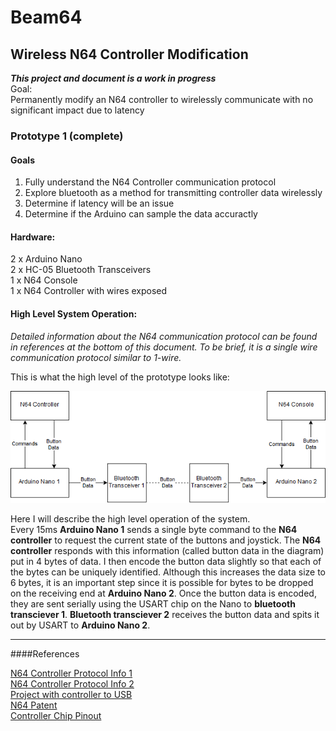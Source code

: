 # Beam64
## Wireless N64 Controller Modification
_**This project and document is a work in progress**_   
Goal:  
Permanently modify an N64 controller to wirelessly communicate with no significant impact due to latency  


### Prototype 1 (complete)
#### Goals  
1. Fully understand the N64 Controller communication protocol  
2. Explore bluetooth as a method for transmitting controller data wirelessly   
3. Determine if latency will be an issue  
4. Determine if the Arduino can sample the data accuractly    
	
#### Hardware:  
2 x Arduino Nano  
2 x HC-05 Bluetooth Transceivers  
1 x N64 Console  
1 x N64 Controller with wires exposed  

#### High Level System Operation:  
_Detailed information about the N64 communication protocol can be found in references at the bottom of this document. To be brief, it is a single wire communication protocol similar to 1-wire._  


This is what the high level of the prototype looks like:   


![High Level Diagram][high_level_system]  


Here I will describe the high level operation of the system.   
Every 15ms **Arduino Nano 1** sends a single byte command to the **N64 controller** to request the current state of the buttons and joystick. The **N64 controller** responds with this information (called button data in the diagram) put in 4 bytes of data. I then encode the button data slightly so that each of the bytes can be uniquely identified. Although this increases the data size to 6 bytes, it is an important step since it is possible for bytes to be dropped on the receiving end at **Arduino Nano 2**. Once the button data is encoded, they are sent serially using the USART chip on the Nano to **bluetooth transciever 1**. **Bluetooth transciever 2** receives the button data and spits it out by USART to **Arduino Nano 2**. 



---

####References

[N64 Controller Protocol Info 1](http://afermiano.com/index.php/n64-controller-protocol)  
[N64 Controller Protocol Info 2](https://kthompson.gitlab.io/2016/07/26/n64-controller-protocol.html)  
[Project with controller to USB](https://os.mbed.com/users/fomartin/notebook/n64-controller-interface/)  
[N64 Patent](https://patentimages.storage.googleapis.com/a0/db/08/11d1c70ea3e80b/US6454652.pdf)  
[Controller Chip Pinout](https://bitbuilt.net/forums/index.php?threads/official-controller-chip-pinout.58/)   

[high_level_system]: https://github.com/CamEmil/Beam64/raw/master/Diagrams/Exports/System_High_Level.png "High Level Diagram"  